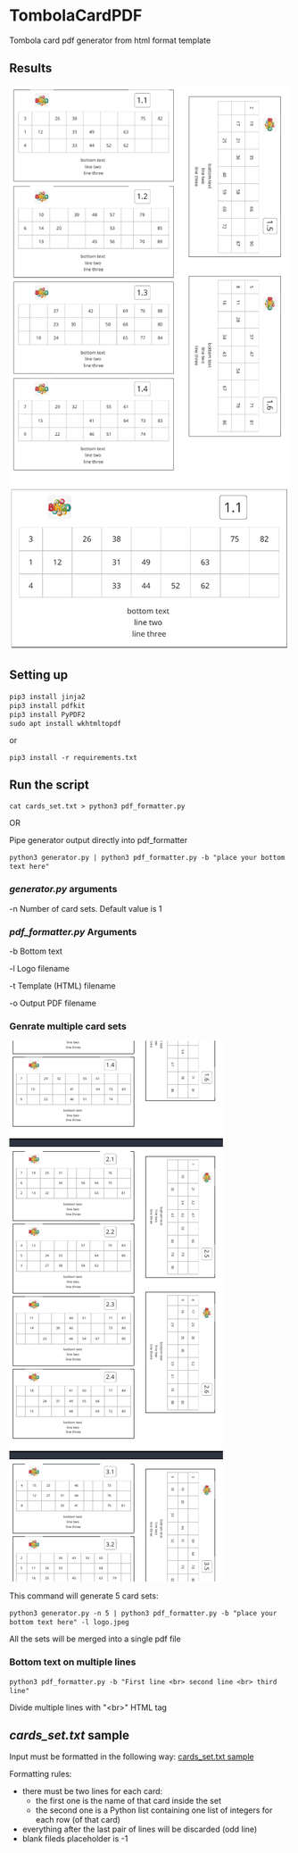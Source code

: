 # TombolaCardPDF
Tombola card pdf generator from html format template

## Results
![Result](Result.png)
![Card](CardResult.png)

## Setting up
```
pip3 install jinja2
pip3 install pdfkit
pip3 install PyPDF2
sudo apt install wkhtmltopdf
```

or

```
pip3 install -r requirements.txt
```

## Run the script
```
cat cards_set.txt > python3 pdf_formatter.py
```

OR

Pipe generator output directly into pdf_formatter

```
python3 generator.py | python3 pdf_formatter.py -b "place your bottom text here"
```

### _generator.py_ arguments
-n  Number of card sets. Default value is 1

### _pdf_formatter.py_ Arguments
-b  Bottom text

-l  Logo filename

-t  Template (HTML) filename

-o  Output PDF filename

### Genrate multiple card sets
![Results](Results.png)

This command will generate 5 card sets:
```
python3 generator.py -n 5 | python3 pdf_formatter.py -b "place your bottom text here" -l logo.jpeg
```

All the sets will be merged into a single pdf file

### Bottom text on multiple lines
```
python3 pdf_formatter.py -b "First line <br> second line <br> third line"
```
Divide multiple lines with "&lt;br&gt;" HTML tag

## _cards_set.txt_ sample
Input must be formatted in the following way: [cards_set.txt sample](cards_set.txt)

Formatting rules:
- there must be two lines for each card:
	- the first one is the name of that card inside the set
	- the second one is a Python list containing one list of integers for each row (of that card)
- everything after the last pair of lines will be discarded (odd line)
- blank fileds placeholder is -1

